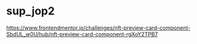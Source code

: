 # sup_jop2
https://www.frontendmentor.io/challenges/nft-preview-card-component-SbdUL_w0U/hub/nft-preview-card-component-rgXoY2TPB7

